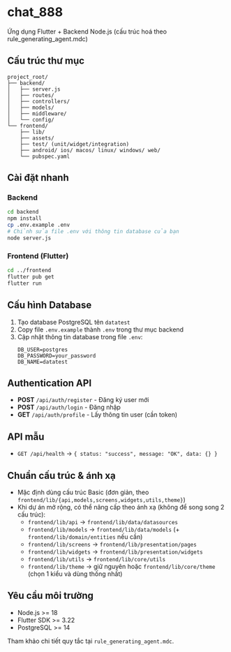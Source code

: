 # chat_888

Ứng dụng Flutter + Backend Node.js (cấu trúc hoá theo rule_generating_agent.mdc)

## Cấu trúc thư mục
```
project_root/
├── backend/
│   ├── server.js
│   ├── routes/
│   ├── controllers/
│   ├── models/
│   ├── middleware/
│   └── config/
└── frontend/
    ├── lib/
    ├── assets/
    ├── test/ (unit/widget/integration)
    ├── android/ ios/ macos/ linux/ windows/ web/
    └── pubspec.yaml
```

## Cài đặt nhanh

### Backend
```bash
cd backend
npm install
cp .env.example .env
# Chỉnh sửa file .env với thông tin database của bạn
node server.js
```

### Frontend (Flutter)
```bash
cd ../frontend
flutter pub get
flutter run
```

## Cấu hình Database
1. Tạo database PostgreSQL tên `datatest`
2. Copy file `.env.example` thành `.env` trong thư mục backend
3. Cập nhật thông tin database trong file `.env`:
   ```
   DB_USER=postgres
   DB_PASSWORD=your_password
   DB_NAME=datatest
   ```

## Authentication API
- **POST** `/api/auth/register` - Đăng ký user mới
- **POST** `/api/auth/login` - Đăng nhập
- **GET** `/api/auth/profile` - Lấy thông tin user (cần token)

## API mẫu
- `GET /api/health` → `{ status: "success", message: "OK", data: {} }`

## Chuẩn cấu trúc & ánh xạ
- Mặc định dùng cấu trúc Basic (đơn giản, theo `frontend/lib/{api,models,screens,widgets,utils,theme}`)
- Khi dự án mở rộng, có thể nâng cấp theo ánh xạ (không để song song 2 cấu trúc):
  - `frontend/lib/api` → `frontend/lib/data/datasources`
  - `frontend/lib/models` → `frontend/lib/data/models` (+ `frontend/lib/domain/entities` nếu cần)
  - `frontend/lib/screens` → `frontend/lib/presentation/pages`
  - `frontend/lib/widgets` → `frontend/lib/presentation/widgets`
  - `frontend/lib/utils` → `frontend/lib/core/utils`
  - `frontend/lib/theme` → giữ nguyên hoặc `frontend/lib/core/theme` (chọn 1 kiểu và dùng thống nhất)

## Yêu cầu môi trường
- Node.js >= 18
- Flutter SDK >= 3.22
- PostgreSQL >= 14

Tham khảo chi tiết quy tắc tại `rule_generating_agent.mdc`.
